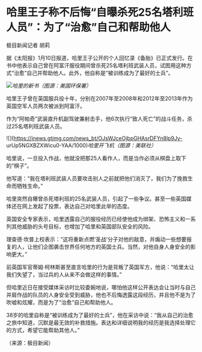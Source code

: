 # 哈里王子称不后悔“自曝杀死25名塔利班人员”：为了“治愈”自己和帮助他人

极目新闻记者 胡莉

据《太阳报》1月10日报道，哈里王子公开的个人回忆录《备胎》已正式发行。在书中他表示自己曾在阿富汗服役期间曾杀死25名塔利班武装人员，试图用这种方式“治愈”自己并帮助他人。此外，他自称是“被训练成为了最好的士兵”。

![](https://inews.gtimg.com/news_bt/OPy7VICza_UeDD9zfYBBaeehTOlpxr3pxnqXei2tByPwUAA/1000)_哈里的新书（图源：美国环保署）_

哈里王子曾在英国服兵役十年，分别在2007年至2008年和2012年至2013年作为英国空军人员两次被派到阿富汗。

作为“阿帕奇”武装直升机副驾驶兼射击手，他6次执行“致人死亡”的战斗任务，杀过25名塔利班武装人员。

![](https://inews.gtimg.com/news_bt/OJsWJceOjbpGHAsrDFYn8lp9Jy-
urUp5NGXBZXWicu0-YAA/1000)_哈里开飞机（图源：美联社）_

哈里说，一旦投入作战，他就没把那25人看作人，而是当作必须从棋盘上取下的“棋子”。

他写道：“我在塔利班武装人员要攻击别人之前就把他们消灭了，我们为了挽救生命而牺牲生命。”

哈里突然自曝曾杀死塔利班的25名武装人员，引起了一些争议。甚至一些英国媒体还在网上发起了投票，表达自己对哈里此举的态度。

英国安全专家表示，哈里透露自己的服役经历已经使他成为绑架、恐怖主义和一系列其他威胁的头号目标，也增加了哈里和英国部队安全的风险。

理查德·坎普上校表示：“这将重新点燃‘圣战’分子对他的敌意，并煽动一些想要报复的人，让他们企图袭击世界任何地方的英国士兵。当然，对他自身人身安全的影响更大。”

前英国军官蒂姆·柯林斯甚至直言哈里的行为是背叛了英国军方，他说：“哈里太让我们失望了，当过兵的人从来不会做这样的事情。”

但哈里近日在接受媒体采访时比较委婉地说，哪怕他这样公开表达会让当时与自己并肩作战的队员的人身安全受到威胁，他也不后悔透露这段经历，并且他不是为了吹嘘和炫耀，而是为了“治愈”自己和帮助他人。

38岁的哈里自称是“被训练成为了最好的士兵”，他在采访中说：“我从自己的治愈之旅中知道，沉默是最无效的补救措施。表达和详细说明我的经历是我选择处理它的方式，希望它能帮助其他人。”

（来源：极目新闻）

